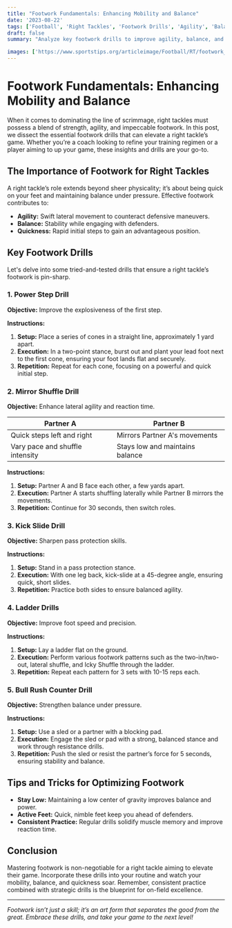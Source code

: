 ```yaml
---
title: "Footwork Fundamentals: Enhancing Mobility and Balance"
date: '2023-08-22'
tags: ['Football', 'Right Tackles', 'Footwork Drills', 'Agility', 'Balance', 'Quickness', 'Coaching', 'Player Development', 'Training']
draft: false
summary: "Analyze key footwork drills to improve agility, balance, and quickness for right tackles."

images: ['https://www.sportstips.org/articleimage/Football/RT/footwork_fundamentals_enhancing_mobility_and_balance.webp']
---
```


# Footwork Fundamentals: Enhancing Mobility and Balance

When it comes to dominating the line of scrimmage, right tackles must possess a blend of strength, agility, and impeccable footwork. In this post, we dissect the essential footwork drills that can elevate a right tackle’s game. Whether you’re a coach looking to refine your training regimen or a player aiming to up your game, these insights and drills are your go-to.

## The Importance of Footwork for Right Tackles

A right tackle’s role extends beyond sheer physicality; it’s about being quick on your feet and maintaining balance under pressure. Effective footwork contributes to:

- **Agility:** Swift lateral movement to counteract defensive maneuvers.
- **Balance:** Stability while engaging with defenders.
- **Quickness:** Rapid initial steps to gain an advantageous position.

## Key Footwork Drills

Let's delve into some tried-and-tested drills that ensure a right tackle’s footwork is pin-sharp.

### 1. Power Step Drill

**Objective:** Improve the explosiveness of the first step.

**Instructions:**
1. **Setup:** Place a series of cones in a straight line, approximately 1 yard apart.
2. **Execution:** In a two-point stance, burst out and plant your lead foot next to the first cone, ensuring your foot lands flat and securely.
3. **Repetition:** Repeat for each cone, focusing on a powerful and quick initial step.

### 2. Mirror Shuffle Drill

**Objective:** Enhance lateral agility and reaction time.

| **Partner A** | **Partner B** |
|---------------|---------------|
| Quick steps left and right | Mirrors Partner A's movements |
| Vary pace and shuffle intensity | Stays low and maintains balance |

**Instructions:**
1. **Setup:** Partner A and B face each other, a few yards apart.
2. **Execution:** Partner A starts shuffling laterally while Partner B mirrors the movements.
3. **Repetition:** Continue for 30 seconds, then switch roles.

### 3. Kick Slide Drill

**Objective:** Sharpen pass protection skills.

**Instructions:**
1. **Setup:** Stand in a pass protection stance.
2. **Execution:** With one leg back, kick-slide at a 45-degree angle, ensuring quick, short slides.
3. **Repetition:** Practice both sides to ensure balanced agility.

### 4. Ladder Drills

**Objective:** Improve foot speed and precision.

**Instructions:**
1. **Setup:** Lay a ladder flat on the ground.
2. **Execution:** Perform various footwork patterns such as the two-in/two-out, lateral shuffle, and Icky Shuffle through the ladder.
3. **Repetition:** Repeat each pattern for 3 sets with 10-15 reps each.

### 5. Bull Rush Counter Drill

**Objective:** Strengthen balance under pressure.

**Instructions:**
1. **Setup:** Use a sled or a partner with a blocking pad.
2. **Execution:** Engage the sled or pad with a strong, balanced stance and work through resistance drills.
3. **Repetition:** Push the sled or resist the partner’s force for 5 seconds, ensuring stability and balance.

## Tips and Tricks for Optimizing Footwork

- **Stay Low:** Maintaining a low center of gravity improves balance and power.
- **Active Feet:** Quick, nimble feet keep you ahead of defenders.
- **Consistent Practice:** Regular drills solidify muscle memory and improve reaction time.

## Conclusion

Mastering footwork is non-negotiable for a right tackle aiming to elevate their game. Incorporate these drills into your routine and watch your mobility, balance, and quickness soar. Remember, consistent practice combined with strategic drills is the blueprint for on-field excellence.

---

_Footwork isn’t just a skill; it’s an art form that separates the good from the great. Embrace these drills, and take your game to the next level!_
```